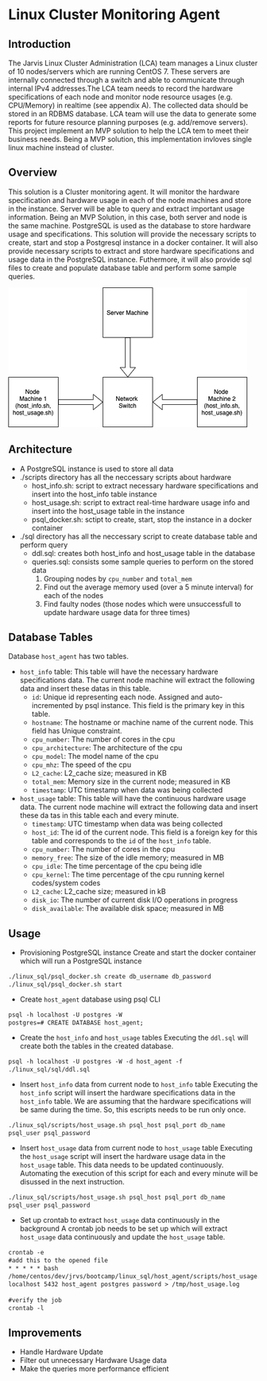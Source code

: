 # Linux Cluster Monitoring Agent

## Introduction
The Jarvis Linux Cluster Administration (LCA) team manages a Linux cluster of 10 nodes/servers which are running CentOS 7. These servers are internally connected through a switch and able to communicate through internal IPv4 addresses.The LCA team needs to record the hardware specifications of each node and monitor node resource usages (e.g. CPU/Memory) in realtime (see appendix A). The collected data should be stored in an RDBMS database. LCA team will use the data to generate some reports for future resource planning purposes (e.g. add/remove servers). This project implement an MVP solution to help the LCA tem to meet their business needs. Being a MVP solution, this implementation invloves single linux machine instead of cluster.

## Overview
This solution is a Cluster monitoring agent. It will monitor the hardware specification and hardware usage in each of the node machines and store in the instance. Server will be able to query and extract important usage information. Being an MVP Solution, in this case, both server and node is the same machine. PostgreSQL is used as the database to store hardware usage and specifications. This solution will provide the necessary scripts to create, start and stop a Postgresql instance in a docker container. It will also provide necessary scripts to extract and store hardware specifications and usage data in the PostgreSQL instance. Futhermore, it will also provide sql files to create and populate database table and perform some sample queries.

![cluster image](./assets/cluster_image.png)  
## Architecture
* A PostgreSQL instance is used to store all data
* ./scripts directory has all the neccessary scripts about hardware
	* host_info.sh: script to extract necessary hardware specifications and insert into the host_info table instance
	* host_usage.sh: script to extract real-time hardware usage info and insert into the host_usage table in the instance
	* psql_docker.sh: sctipt to create, start, stop the instance in a docker container
* ./sql directory has all the neccessary script to create database table and perform query
	* ddl.sql: creates both host_info and host_usage table in the database
	* queries.sql: consists some sample queries to perform on the stored data
		1. Grouping nodes by `cpu_number` and `total_mem`
		2. Find out the average memory used (over a 5 minute interval) for each of the nodes
		3. Find faulty nodes (those nodes which were unsuccessfull to update hardware usage data for three times) 
## Database Tables
Database `host_agent` has two tables.
* `host_info` table:
This table will have the necessary hardware specifications data. The current node machine will extract the following data and insert these datas in this table.
	* `id`: Unique id representing each node. Assigned and auto-incremented by psql instance. This field is the primary key in this table.
	* `hostname`: The hostname or machine name of the current node. This field has Unique constraint.
	* `cpu_number`: The number of cores in the cpu
	* `cpu_architecture`: The architecture of the cpu
	* `cpu_model`: The model name of the cpu
	* `cpu_mhz`: The speed of the cpu
	* `L2_cache`: L2_cache size; measured in KB
	* `total_mem`: Memory size in the current node; measured in KB
	* `timestamp`: UTC timestamp when data was being collected
* `host_usage` table:
This table will have the continuous hardware usage data. The current node machine will extract the following data and insert these da
tas in this table each and every minute.       
	* `timestamp`: UTC timestamp when data was being collected
	* `host_id`: The id of the current node. This field is a foreign key for this table and corresponds to the `id` of the `host_info` table. 	
	* `cpu_number`: The number of cores in the cpu
	* `memory_free`: The size of the idle memory; measured in MB
	* `cpu_idle`: The time percentage of the cpu being idle
	* `cpu_kernel`: The time percentage of the cpu running kernel codes/system codes
	* `L2_cache`: L2_cache size; measured in kB
	* `disk_io`: The number of current disk I/O operations in progress
	* `disk_available`: The available disk space; measured in MB
## Usage
* Provisioning PostgreSQL instance
Create and start the docker container which will run a PostgreSQL instance
```
./linux_sql/psql_docker.sh create db_username db_password
./linux_sql/psql_docker.sh start
```
* Create `host_agent` database  using psql CLI 
```
psql -h localhost -U postgres -W
postgres=# CREATE DATABASE host_agent;
```
* Create the `host_info` and `host_usage` tables
Executing the `ddl.sql` will create both the tables in the created database.
```
psql -h localhost -U postgres -W -d host_agent -f ./linux_sql/sql/ddl.sql
```
* Insert `host_info` data from current node to `host_info` table
Executing the `host_info` script will insert the hardware specifications data in the `host_info` table. We are assuming that the hardware specifications will be same during the time. So, this escripts needs to be run only once.
```
./linux_sql/scripts/host_usage.sh psql_host psql_port db_name psql_user psql_password
```
* Insert `host_usage` data from current node to `host_usage` table
Executing the `host_usage` script will insert the hardware usage data in the `host_usage` table. This data needs to be updated continuously. Automating the execution of this script for each and every minute will be disussed in the next instruction.
```
./linux_sql/scripts/host_usage.sh psql_host psql_port db_name psql_user psql_password
```
* Set up crontab to extract `host_usage` data continuously in the background
A crontab job needs to be set up which will extract `host_usage` data continuously and update the `host_usage` table.
```
crontab -e
#add this to the opened file
* * * * * bash /home/centos/dev/jrvs/bootcamp/linux_sql/host_agent/scripts/host_usage.sh localhost 5432 host_agent postgres password > /tmp/host_usage.log

#verify the job
crontab -l
```
## Improvements
* Handle Hardware Update
* Filter out unnecessary Hardware Usage data
* Make the queries more performance efficient  

